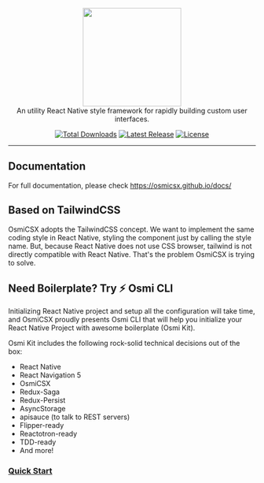 <p align="center">
    <a href="https://github.com/OsmiCSX/osmicsx" target="_blank"><img width="200" src="https://avatars1.githubusercontent.com/u/62636998?s=200&v=4"></a><br>
    An utility React Native style framework for rapidly building custom user interfaces.
</p>

<p align="center">
    <a href="https://www.npmjs.com/package/osmicsx"><img src="https://img.shields.io/npm/dt/osmicsx.svg" alt="Total Downloads"></a>
    <a href="https://github.com/OsmiCSX/osmicsx/releases"><img src="https://img.shields.io/npm/v/osmicsx.svg" alt="Latest Release"></a>
    <a href="https://github.com/OsmiCSX/osmicsx/blob/master/LICENSE"><img src="https://img.shields.io/npm/l/osmicsx.svg" alt="License"></a>
</p>

------

## Documentation
For full documentation, please check https://osmicsx.github.io/docs/

## Based on TailwindCSS
OsmiCSX adopts the TailwindCSS concept. We want to implement the same coding style in React Native, styling the component just by calling the style name. But, because React Native does not use CSS browser, tailwind is not directly compatible with React Native. That's the problem OsmiCSX is trying to solve.

## Need Boilerplate? Try ⚡ Osmi CLI
Initializing React Native project and setup all the configuration will take time, and OsmiCSX proudly presents Osmi CLI that will help you initialize your React Native Project with awesome boilerplate (Osmi Kit).

Osmi Kit includes the following rock-solid technical decisions out of the box:
- React Native
- React Navigation 5
- OsmiCSX
- Redux-Saga
- Redux-Persist
- AsyncStorage
- apisauce (to talk to REST servers)
- Flipper-ready
- Reactotron-ready
- TDD-ready
- And more!

### [Quick Start](https://github.com/OsmiCSX/osmi)

